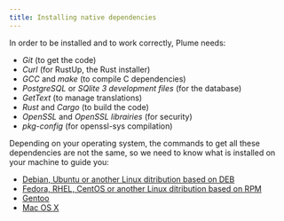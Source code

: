 ```yaml
---
title: Installing native dependencies
---
```


In order to be installed and to work correctly, Plume needs:

- *Git* (to get the code)
- *Curl* (for RustUp, the Rust installer)
- *GCC* and *make*  (to compile C dependencies)
- *PostgreSQL* or *SQlite 3 development files* (for the database)
- *GetText* (to manage translations)
- *Rust* and *Cargo* (to build the code)
- *OpenSSL* and *OpenSSL librairies* (for security)
- *pkg-config* (for openssl-sys compilation)

Depending on your operating system, the commands to get all these dependencies
are not the same, so we need to know what is installed on your machine to guide
you:

<ul class="choices">
  <li><a href="/installation/deps/deb">
    Debian, Ubuntu or another Linux ditribution based on DEB
  </a></li>
  <li><a href="/installation/deps/rpm">
    Fedora, RHEL, CentOS or another Linux ditribution based on RPM
  </a></li>
  <li><a href="/installation/deps/gentoo">
    Gentoo
  </a></li>
  <li><a href="/installation/deps/macosx">
    Mac OS X
  </a></li>
</ul>
